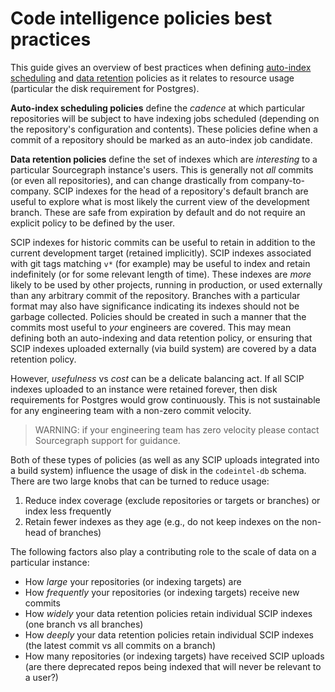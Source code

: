 # Code intelligence policies best practices

This guide gives an overview of best practices when defining [auto-index scheduling](configure_auto_indexing.md) and [data retention](configure_data_retention.md) policies as it relates to resource usage (particular the disk requirement for Postgres).

**Auto-index scheduling policies** define the _cadence_ at which particular repositories will be subject to have indexing jobs scheduled (depending on the repository's configuration and contents). These policies define when a commit of a repository should be marked as an auto-index job candidate. 

**Data retention policies** define the set of indexes which are _interesting_ to a particular Sourcegraph instance's users. This is generally not *all* commits (or even all repositories), and can change drastically from company-to-company. SCIP indexes for the head of a repository's default branch are useful to explore what is most likely the current view of the development branch. These are safe from expiration by default and do not require an explicit policy to be defined by the user.

SCIP indexes for historic commits can be useful to retain in addition to the current development target (retained implicitly). SCIP indexes associated with git tags matching `v*` (for example) may be useful to index and retain indefinitely (or for some relevant length of time). These indexes are _more_ likely to be used by other projects, running in production, or used externally than any arbitrary commit of the repository. Branches with a particular format may also have significance indicating its indexes should not be garbage collected. Policies should be created in such a manner that the commits most useful to _your_ engineers are covered. This may mean defining both an auto-indexing and data retention policy, or ensuring that SCIP indexes uploaded externally (via build system) are covered by a data retention policy.

However, _usefulness_ vs _cost_ can be a delicate balancing act. If all SCIP indexes uploaded to an instance were retained forever, then disk requirements for Postgres would grow continuously. This is not sustainable for any engineering team with a non-zero commit velocity.

> WARNING: if your engineering team has zero velocity please contact Sourcegraph support for guidance.

Both of these types of policies (as well as any SCIP uploads integrated into a build system) influence the usage of disk in the `codeintel-db` schema. There are two large knobs that can be turned to reduce usage:

1. Reduce index coverage (exclude repositories or targets or branches) or index less frequently
2. Retain fewer indexes as they age (e.g., do not keep indexes on the non-head of branches)

The following factors also play a contributing role to the scale of data on a particular instance:

- How *large* your repositories (or indexing targets) are
- How *frequently* your repositories (or indexing targets) receive new commits
- How *widely* your data retention policies retain individual SCIP indexes (one branch vs all branches)
- How *deeply* your data retention policies retain individual SCIP indexes (the latest commit vs all commits on a branch)
- How many repositories (or indexing targets) have received SCIP uploads (are there deprecated repos being indexed that will never be relevant to a user?)
